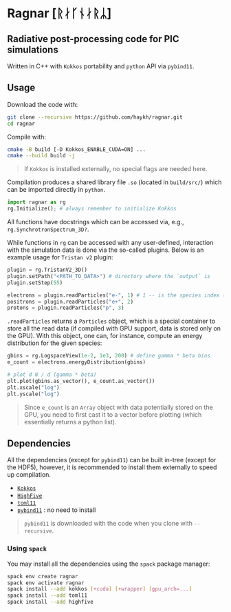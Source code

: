 # Ragnar [ᚱᛅᚴᚾᛅᚱᛦ]
## Radiative post-processing code for PIC simulations

Written in C++ with `Kokkos` portability and `python` API via `pybind11`.

## Usage

Download the code with:

```sh
git clone --recursive https://github.com/haykh/ragnar.git
cd ragnar
```

Compile with:

```sh
cmake -B build [-D Kokkos_ENABLE_CUDA=ON] ...
cmake --build build -j
```
> If `Kokkos` is installed externally, no special flags are needed here.

Compilation produces a shared library file `.so` (located in `build/src/`) which can be imported directly in `python`. 

```python
import ragnar as rg
rg.Initialize(); # always remember to initialize Kokkos
```

All functions have docstrings which can be accessed via, e.g., `rg.SynchrotronSpectrum_3D?`.

While functions in `rg` can be accessed with any user-defined, interaction with the simulation data is done via the so-called plugins. Below is an example usage for `Tristan v2` plugin:

```python
plugin = rg.TristanV2_3D()
plugin.setPath("<PATH_TO_DATA>") # directory where the `output` is
plugin.setStep(55)

electrons = plugin.readParticles("e-", 1) # 1 -- is the species index (starting from 1)
positrons = plugin.readParticles("e+", 2)
protons = plugin.readParticles("p", 3)
```

`.readParticles` returns a `Particles` object, which is a special container to store all the read data (if compiled with GPU support, data is stored only on the GPU). With this object, one can, for instance, compute an energy distribution for the given species:

```python
gbins = rg.LogspaceView(1e-2, 1e3, 200) # define gamma * beta bins
e_count = electrons.energyDistribution(gbins)

# plot d N / d (gamma * beta)
plt.plot(gbins.as_vector(), e_count.as_vector())
plt.xscale("log")
plt.yscale("log")
```

> Since `e_count` is an `Array` object with data potentially stored on the GPU, you need to first cast it to a vector before plotting (which essentially returns a python list).

## Dependencies

All the dependencies (except for `pybind11`) can be built in-tree (except for the HDF5), however, it is recommended to install them externally to speed up compilation.

- [`Kokkos`](https://github.com/kokkos/kokkos)
- [`HighFive`](https://github.com/highfive-devs/highfive)
- [`toml11`](https://github.com/ToruNiina/toml11)
- [`pybind11`](https://github.com/pybind/pybind11) : no need to install

> `pybind11` is downloaded with the code when you clone with `--recursive`.

### Using `spack`

You may install all the dependencies using the `spack` package manager:

```sh
spack env create ragnar
spack env activate ragnar
spack install --add kokkos [+cuda] [+wrapper] [gpu_arch=...]
spack install --add toml11
spack install --add highfive
```
